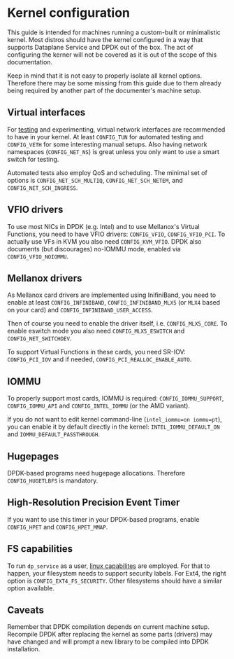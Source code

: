 # Kernel configuration
This guide is intended for machines running a custom-built or minimalistic kernel. Most distros should have the kernel configured in a way that supports Dataplane Service and DPDK out of the box. The act of configuring the kerner will not be covered as it is out of the scope of this documentation.

Keep in mind that it is not easy to properly isolate all kernel options. Therefore there may be some missing from this guide due to them already being required by another part of the documenter's machine setup.


## Virtual interfaces
For [testing](../testing/) and experimenting, virtual network interfaces are recommended to have in your kernel. At least `CONFIG_TUN` for automated testing and `CONFIG_VETH` for some interesting manual setups. Also having network namespaces (`CONFIG_NET_NS`) is great unless you only want to use a smart switch for testing.

Automated tests also employ QoS and scheduling. The minimal set of options is `CONFIG_NET_SCH_MULTIQ`, `CONFIG_NET_SCH_NETEM`, and `CONFIG_NET_SCH_INGRESS`.


## VFIO drivers
To use most NICs in DPDK (e.g. Intel) and to use Mellanox's Virtual Functions, you need to have VFIO drivers: `CONFIG_VFIO`, `CONFIG_VFIO_PCI`. To actually use VFs in KVM you also need `CONFIG_KVM_VFIO`. DPDK also documents (but discourages) no-IOMMU mode, enabled via `CONFIG_VFIO_NOIOMMU`.


## Mellanox drivers
As Mellanox card drivers are implemented using InifiniBand, you need to enable at least `CONFIG_INFINIBAND`, `CONFIG_INFINIBAND_MLX5` (or `MLX4` based on your card) and `CONFIG_INFINIBAND_USER_ACCESS`.

Then of course you need to enable the driver itself, i.e. `CONFIG_MLX5_CORE`. To enable eswitch mode you also need `CONFIG_MLX5_ESWITCH` and `CONFIG_NET_SWITCHDEV`.

To support Virtual Functions in these cards, you need SR-IOV: `CONFIG_PCI_IOV` and if needed, `CONFIG_PCI_REALLOC_ENABLE_AUTO`.


## IOMMU
To properly support most cards, IOMMU is required: `CONFIG_IOMMU_SUPPORT`, `CONFIG_IOMMU_API` and `CONFIG_INTEL_IOMMU` (or the AMD variant).

If you do not want to edit kernel command-line (`intel_iommu=on iommu=pt`), you can enable it by default directly in the kernel: `INTEL_IOMMU_DEFAULT_ON` and `IOMMU_DEFAULT_PASSTHROUGH`.


## Hugepages
DPDK-based programs need hugepage allocations. Therefore `CONFIG_HUGETLBFS` is mandatory.


## High-Resolution Precision Event Timer
If you want to use this timer in your DPDK-based programs, enable `CONFIG_HPET` and `CONFIG_HPET_MMAP`.


## FS capabilities
To run `dp_service` as a user, [linux capabilites](https://man7.org/linux/man-pages/man7/capabilities.7.html) are employed. For that to happen, your filesystem needs to support security labels. For Ext4, the right option is `CONFIG_EXT4_FS_SECURITY`. Other filesystems should have a similar option available.


## Caveats
Remember that DPDK compilation depends on current machine setup. Recompile DPDK after replacing the kernel as some parts (drivers) may have changed and will prompt a new library to be compiled into DPDK installation.

